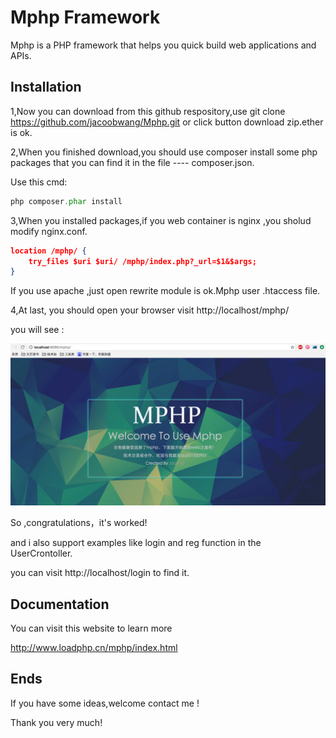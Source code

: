 # Mphp Framework

Mphp is a PHP framework that helps you quick build web applications and APIs.

## Installation

1,Now you can download from this github respository,use git clone https://github.com/jacoobwang/Mphp.git or click button download zip.ether is ok.

2,When you finished download,you should use composer install some php packages that you can find it in the file ---- composer.json.

Use this cmd:

```php
php composer.phar install 
```

3,When you installed packages,if you web container is nginx ,you sholud modify nginx.conf.

```json
location /mphp/ {
	try_files $uri $uri/ /mphp/index.php?_url=$1&$args;
}
```

If you use apache ,just open rewrite module is ok.Mphp user .htaccess file.

4,At last, you should open your browser visit http://localhost/mphp/ 

you will see :

![QQ20170102-0@2x](QQ20170102-0@2x.png)

So ,congratulations，it's worked!

and i also support examples like login and reg function in the UserCrontoller.

you can visit http://localhost/login to find it.

## Documentation

You can visit this website to learn more

http://www.loadphp.cn/mphp/index.html

## Ends

If you have some ideas,welcome contact me ! 

Thank you very much!